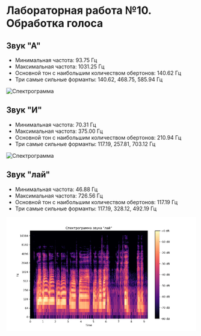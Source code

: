 # Лабораторная работа №10. Обработка голоса

## Звук "А"
- Минимальная частота: 93.75 Гц
- Максимальная частота: 1031.25 Гц
- Основной тон с наибольшим количеством обертонов: 140.62 Гц
- Три самые сильные форманты: 140.62, 468.75, 585.94 Гц

![Спектрограмма](А_spectrogram.png)

## Звук "И"
- Минимальная частота: 70.31 Гц
- Максимальная частота: 375.00 Гц
- Основной тон с наибольшим количеством обертонов: 210.94 Гц
- Три самые сильные форманты: 117.19, 257.81, 703.12 Гц

![Спектрограмма](И_spectrogram.png)

## Звук "лай"
- Минимальная частота: 46.88 Гц
- Максимальная частота: 726.56 Гц
- Основной тон с наибольшим количеством обертонов: 117.19 Гц
- Три самые сильные форманты: 117.19, 328.12, 492.19 Гц

![Спектрограмма](лай_spectrogram.png)

